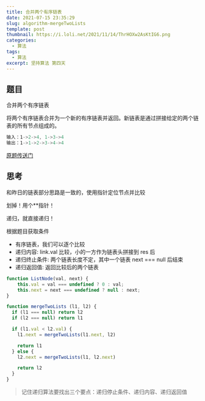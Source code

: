 ```yaml
---
title: 合并两个有序链表
date: 2021-07-15 23:35:29
slug: algorithm-mergeTwoLists
template: post
thumbnail: https://i.loli.net/2021/11/14/ThrHOXw2AsKtIG6.png
categories:
  - 算法
tags: 
  - 算法
excerpt: 坚持算法 第四天
---
```


## 题目

合并两个有序链表

将两个有序链表合并为一个新的有序链表并返回。新链表是通过拼接给定的两个链表的所有节点组成的。

```js
输入：1->2->4, 1->3->4
输出：1->1->2->3->4->4
```

[原题传送门](https://leetcode-cn.com/problems/merge-two-sorted-lists/)

## 思考

和昨日的链表部分思路是一致的，使用指针定位节点并比较

划掉！用个**指针！

递归，就直接递归！

根据题目获取条件

- 有序链表，我们可以逐个比较
- 递归内容: link.val 比较，小的一方作为链表头拼接到 res 后
- 递归终止条件: 两个链表长度不定，其中一个链表 next === null 后结束
- 递归返回值: 返回比较后的两个链表

```js
function ListNode(val, next) {
	this.val = val === undefined ? 0 : val;
	this.next = next === undefined ? null : next;
}
```

```js
function mergeTwoLists (l1, l2) {
  if (l1 === null) return l2
  if (l2 === null) return l1

  if (l1.val < l2.val) {
    l1.next = mergeTwoLists(l1.next, l2)

    return l1
  } else {
    l2.next = mergeTwoLists(l1, l2.next)

    return l2
  }
}
```

> 记住递归算法要找出三个要点：递归停止条件、递归内容、递归返回值
